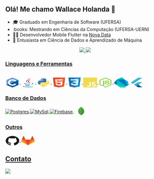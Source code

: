 ## Olá! Me chamo Wallace Holanda 👋

<ul>
  <li>🎓 Graduado em Engenharia de Software (UFERSA)</li>
  <li>:books: Mestrando em Ciências da Computação (UFERSA-UERN)</li>
  <li>👨‍💻 Desenvolvedor Mobile Flutter na <a href="https://novadata.com.br/">Nova Data</a></li>
  <li>🔬 Entusiasta em Ciência de Dados e Aprendizado de Máquina</li>
</ul>

<div align="center">
  <a href="https://github.com/WallaceHolanda">
  <img height="180em" src="https://github-readme-stats.vercel.app/api?username=WallaceHolanda&show_icons=true&theme=dracula&include_all_commits=true&count_private=true"/>
  <img height="180em" src="https://github-readme-stats.vercel.app/api/top-langs/?username=WallaceHolanda&layout=compact&langs_count=7&theme=dracula"/>
</div>
 
### Linguagens e Ferramentas
<div style="display: inline_block"><br>
  <img align="center" alt="C" height="32" width="45" src="https://raw.githubusercontent.com/devicons/devicon/master/icons/c/c-original.svg">
  <img align="center" alt="Java" height="32" width="45" src="https://raw.githubusercontent.com/devicons/devicon/master/icons/java/java-original.svg">
  <img align="center" alt="Python" height="32" width="45" src="https://raw.githubusercontent.com/devicons/devicon/master/icons/python/python-original.svg">
  <img align="center" alt="Html" height="32" width="45" src="https://raw.githubusercontent.com/devicons/devicon/master/icons/html5/html5-original.svg">
  <img align="center" alt="Css" height="32" width="45" src="https://raw.githubusercontent.com/devicons/devicon/master/icons/css3/css3-original.svg">
  <img align="center" alt="JS" height="32" width="45" src="https://raw.githubusercontent.com/devicons/devicon/master/icons/javascript/javascript-plain.svg">
  <img align="center" alt="Node" height="32" width="45" src="https://raw.githubusercontent.com/devicons/devicon/master/icons/nodejs/nodejs-original.svg">
  <img align="center" alt="Dart" height="32" width="45" src="https://raw.githubusercontent.com/devicons/devicon/master/icons/dart/dart-original.svg">
  <img align="center" alt="Flutter" height="30" width="45" src="https://raw.githubusercontent.com/devicons/devicon/master/icons/flutter/flutter-original.svg">
  
  
### Banco de Dados
  <img align="center" alt="Postgres" height="32" width="45" src="https://cdn.jsdelivr.net/gh/devicons/devicon/icons/postgresql/postgresql-original.svg">
  <img align="center" alt="MySql" height="32" width= "45" src="https://cdn.jsdelivr.net/gh/devicons/devicon/icons/mysql/mysql-original.svg">
  <img align="center" alt="Firebase" height="32" width="45" src="https://cdn.jsdelivr.net/gh/devicons/devicon/icons/firebase/firebase-plain.svg">
  <img align="center" alt="Mongo" height="32" width="45" src="https://raw.githubusercontent.com/devicons/devicon/master/icons/mongodb/mongodb-original.svg">

### Outros
  <img align="center" alt="GitHub" height="32" width="45" src="https://raw.githubusercontent.com/devicons/devicon/master/icons/github/github-original.svg">
  <img align="center" alt="GitLab" height="32" width="45" src="https://raw.githubusercontent.com/devicons/devicon/master/icons/gitlab/gitlab-original.svg">

</div>

##
  
## Contato
<div>
  
 <a href="https://www.linkedin.com/in/wallace-holanda-b8292816a/" target="_blank"><img src="https://img.shields.io/badge/-LinkedIn-%230077B5?style=for-the-badge&logo=linkedin&logoColor=white" target="_blank"></a> 
  
</div>

